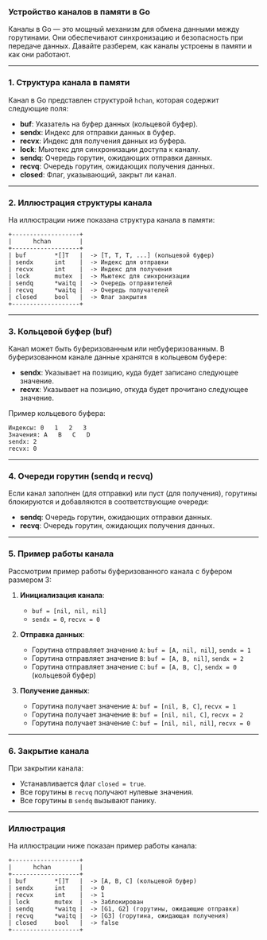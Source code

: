 ### Устройство каналов в памяти в Go

Каналы в Go — это мощный механизм для обмена данными между горутинами. Они обеспечивают синхронизацию и безопасность при передаче данных. Давайте разберем, как каналы устроены в памяти и как они работают.

---

### 1. **Структура канала в памяти**

Канал в Go представлен структурой `hchan`, которая содержит следующие поля:

- **buf**: Указатель на буфер данных (кольцевой буфер).
- **sendx**: Индекс для отправки данных в буфер.
- **recvx**: Индекс для получения данных из буфера.
- **lock**: Мьютекс для синхронизации доступа к каналу.
- **sendq**: Очередь горутин, ожидающих отправки данных.
- **recvq**: Очередь горутин, ожидающих получения данных.
- **closed**: Флаг, указывающий, закрыт ли канал.

---

### 2. **Иллюстрация структуры канала**

На иллюстрации ниже показана структура канала в памяти:

```
+-------------------+
|      hchan        |
+-------------------+
| buf        *[]T   |  -> [T, T, T, ...] (кольцевой буфер)
| sendx      int    |  -> Индекс для отправки
| recvx      int    |  -> Индекс для получения
| lock       mutex  |  -> Мьютекс для синхронизации
| sendq      *waitq |  -> Очередь отправителей
| recvq      *waitq |  -> Очередь получателей
| closed     bool   |  -> Флаг закрытия
+-------------------+
```

---

### 3. **Кольцевой буфер (buf)**

Канал может быть буферизованным или небуферизованным. В буферизованном канале данные хранятся в кольцевом буфере:

- **sendx**: Указывает на позицию, куда будет записано следующее значение.
- **recvx**: Указывает на позицию, откуда будет прочитано следующее значение.

Пример кольцевого буфера:

```
Индексы: 0   1   2   3
Значения: A   B   C   D
sendx: 2
recvx: 0
```

---

### 4. **Очереди горутин (sendq и recvq)**

Если канал заполнен (для отправки) или пуст (для получения), горутины блокируются и добавляются в соответствующие очереди:

- **sendq**: Очередь горутин, ожидающих отправки данных.
- **recvq**: Очередь горутин, ожидающих получения данных.

---

### 5. **Пример работы канала**

Рассмотрим пример работы буферизованного канала с буфером размером 3:

1. **Инициализация канала**:
    - `buf = [nil, nil, nil]`
    - `sendx = 0`, `recvx = 0`

2. **Отправка данных**:
    - Горутина отправляет значение `A`: `buf = [A, nil, nil]`, `sendx = 1`
    - Горутина отправляет значение `B`: `buf = [A, B, nil]`, `sendx = 2`
    - Горутина отправляет значение `C`: `buf = [A, B, C]`, `sendx = 0` (кольцевой буфер)

3. **Получение данных**:
    - Горутина получает значение `A`: `buf = [nil, B, C]`, `recvx = 1`
    - Горутина получает значение `B`: `buf = [nil, nil, C]`, `recvx = 2`
    - Горутина получает значение `C`: `buf = [nil, nil, nil]`, `recvx = 0`

---

### 6. **Закрытие канала**

При закрытии канала:
- Устанавливается флаг `closed = true`.
- Все горутины в `recvq` получают нулевые значения.
- Все горутины в `sendq` вызывают панику.

---

### Иллюстрация

На иллюстрации ниже показан пример работы канала:

```
+-------------------+
|      hchan        |
+-------------------+
| buf        *[]T   |  -> [A, B, C] (кольцевой буфер)
| sendx      int    |  -> 0
| recvx      int    |  -> 1
| lock       mutex  |  -> Заблокирован
| sendq      *waitq |  -> [G1, G2] (горутины, ожидающие отправки)
| recvq      *waitq |  -> [G3] (горутина, ожидающая получения)
| closed     bool   |  -> false
+-------------------+
```

